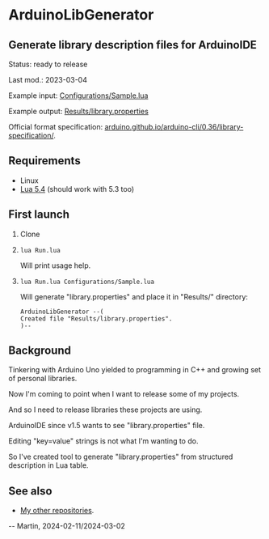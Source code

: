 # ArduinoLibGenerator

## Generate library description files for ArduinoIDE

Status: ready to release

Last mod.: 2023-03-04

Example input: [Configurations/Sample.lua](Configurations/Sample.lua)

Example output: [Results/library.properties](Results/library.properties)

Official format specification:
  [arduino.github.io/arduino-cli/0.36/library-specification/][libprops.spec].

## Requirements

* Linux
* [Lua 5.4][install.lua] (should work with 5.3 too)

## First launch

1. Clone
2. `lua Run.lua`

    Will print usage help.

3. `lua Run.lua Configurations/Sample.lua`

    Will generate "library.properties" and place it in "Results/"
    directory:

    ```
    ArduinoLibGenerator --(
    Created file "Results/library.properties".
    )--
    ```

## Background

Tinkering with Arduino Uno yielded to programming in C++ and
growing set of personal libraries.

Now I'm coming to point when I want to release some of my projects.

And so I need to release libraries these projects are using.

ArduinoIDE since v1.5 wants to see "library.properties" file.

Editing "key=value" strings is not what I'm wanting to do.

So I've created tool to generate "library.properties" from structured
description in Lua table.

## See also

* [My other repositories](https://github.com/martin-eden/contents).

-- Martin, 2024-02-11/2024-03-02

[install.lua]: https://gist.github.com/martin-eden/4d3d1677244234e6501654cb32316305
[libprops.spec]: https://arduino.github.io/arduino-cli/0.36/library-specification/
